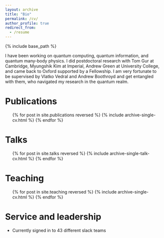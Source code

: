 ```yaml
---
layout: archive
title: "Bio"
permalink: /cv/
author_profile: true
redirect_from:
  - /resume
---
```


{% include base_path %}

I have been working on quantum computing, quantum information, and quantum many-body physics.  I did postdoctoral research with Tom Gur at Cambridge, Myungshik Kim at Imperial, Andrew Green at University College, and came back to Oxford supported by a Fellowship. I am very fortunate to be supervised by Vlatko Vedral and Andrew Boothroyd and get entangled with them, who navigated my research in the quantum realm. 


Publications
======
  <ul>{% for post in site.publications reversed %}
    {% include archive-single-cv.html %}
  {% endfor %}</ul>
  
Talks
======
  <ul>{% for post in site.talks reversed %}
    {% include archive-single-talk-cv.html  %}
  {% endfor %}</ul>
  
Teaching
======
  <ul>{% for post in site.teaching reversed %}
    {% include archive-single-cv.html %}
  {% endfor %}</ul>
  
Service and leadership
======
* Currently signed in to 43 different slack teams
